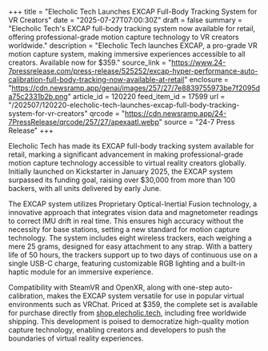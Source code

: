 +++
title = "Elecholic Tech Launches EXCAP Full-Body Tracking System for VR Creators"
date = "2025-07-27T07:00:30Z"
draft = false
summary = "Elecholic Tech's EXCAP full-body tracking system now available for retail, offering professional-grade motion capture technology to VR creators worldwide."
description = "Elecholic Tech launches EXCAP, a pro-grade VR motion capture system, making immersive experiences accessible to all creators. Available now for $359."
source_link = "https://www.24-7pressrelease.com/press-release/525252/excap-hyper-performance-auto-calibration-full-body-tracking-now-available-at-retail"
enclosure = "https://cdn.newsramp.app/genai/images/257/27/7e8839755973be7f2095da75c2331b2b.png"
article_id = 120220
feed_item_id = 17599
url = "/202507/120220-elecholic-tech-launches-excap-full-body-tracking-system-for-vr-creators"
qrcode = "https://cdn.newsramp.app/24-7PressRelease/qrcode/257/27/apexaatl.webp"
source = "24-7 Press Release"
+++

<p>Elecholic Tech has made its EXCAP full-body tracking system available for retail, marking a significant advancement in making professional-grade motion capture technology accessible to virtual reality creators globally. Initially launched on Kickstarter in January 2025, the EXCAP system surpassed its funding goal, raising over $30,000 from more than 100 backers, with all units delivered by early June.</p><p>The EXCAP system utilizes Proprietary Optical-Inertial Fusion technology, a innovative approach that integrates vision data and magnetometer readings to correct IMU drift in real time. This ensures high accuracy without the necessity for base stations, setting a new standard for motion capture technology. The system includes eight wireless trackers, each weighing a mere 25 grams, designed for easy attachment to any strap. With a battery life of 50 hours, the trackers support up to two days of continuous use on a single USB-C charge, featuring customizable RGB lighting and a built-in haptic module for an immersive experience.</p><p>Compatibility with SteamVR and OpenXR, along with one-step auto-calibration, makes the EXCAP system versatile for use in popular virtual environments such as VRChat. Priced at $359, the complete set is available for purchase directly from <a href='https://shop.elecholic.tech' rel='nofollow' target='_blank'>shop.elecholic.tech</a>, including free worldwide shipping. This development is poised to democratize high-quality motion capture technology, enabling creators and developers to push the boundaries of virtual reality experiences.</p>